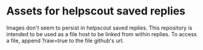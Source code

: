 # Assets for helpscout saved replies

Images don't seem to persist in helpscout saved replies. This repository is intended to be used as a file host to be linked from within replies.
To access a file, append ?raw=true to the file github's url.
